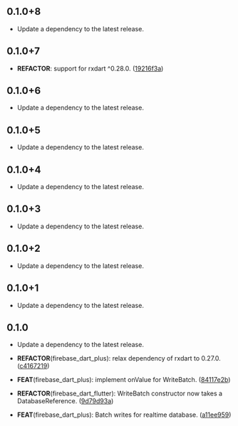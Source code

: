 ## 0.1.0+8

 - Update a dependency to the latest release.

## 0.1.0+7

 - **REFACTOR**: support for rxdart ^0.28.0. ([19216f3a](https://github.com/appsup-dart/firebase_dart/commit/19216f3ab387a0779c7163443fa1e161b0adbf89))

## 0.1.0+6

 - Update a dependency to the latest release.

## 0.1.0+5

 - Update a dependency to the latest release.

## 0.1.0+4

 - Update a dependency to the latest release.

## 0.1.0+3

 - Update a dependency to the latest release.

## 0.1.0+2

 - Update a dependency to the latest release.

## 0.1.0+1

 - Update a dependency to the latest release.

## 0.1.0

 - Update a dependency to the latest release.

 - **REFACTOR**(firebase_dart_plus): relax dependency of rxdart to 0.27.0. ([c4167219](https://github.com/appsup-dart/firebase_dart/commit/c4167219c446b76fb38e4dab2fbf10abab649ec2))

 - **FEAT**(firebase_dart_plus): implement onValue for WriteBatch. ([84117e2b](https://github.com/appsup-dart/firebase_dart/commit/84117e2b8aa86a3d030caffa7af2a4fa093d15a7))

 - **REFACTOR**(firebase_dart_flutter): WriteBatch constructor now takes a DatabaseReference. ([9d79d93a](https://github.com/appsup-dart/firebase_dart/commit/9d79d93a3fdad84e7fb5bcd71aaef692f0ac4be9))

 - **FEAT**(firebase_dart_plus): Batch writes for realtime database. ([a11ee959](https://github.com/appsup-dart/firebase_dart/commit/a11ee959b0c51cdac4a4080aff0d03b1bd5cc78d))

